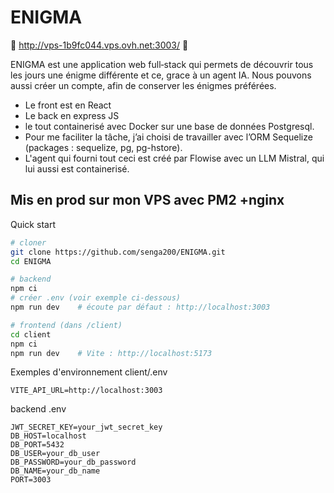 
# ENIGMA

🔮 http://vps-1b9fc044.vps.ovh.net:3003/ 🔮 


ENIGMA est une application web full‑stack qui permets de découvrir tous les jours une énigme différente et ce, grace à un agent IA.
Nous pouvons aussi créer un compte, afin de conserver les énigmes préférées.

- Le front est en React
- Le back en express JS
- le tout containerisé avec Docker sur une base de données Postgresql.
- Pour me faciliter la tâche, j’ai choisi de travailler avec l’ORM Sequelize (packages : sequelize, pg, pg-hstore).
- L'agent qui fourni tout ceci est créé par Flowise avec un LLM Mistral, qui lui aussi est containerisé. 
## Mis en prod sur mon VPS avec PM2 +nginx


Quick start 
```bash
# cloner
git clone https://github.com/senga200/ENIGMA.git
cd ENIGMA

# backend
npm ci
# créer .env (voir exemple ci‑dessous)
npm run dev    # écoute par défaut : http://localhost:3003

# frontend (dans /client)
cd client
npm ci
npm run dev    # Vite : http://localhost:5173
```

Exemples d'environnement
client/.env
```env
VITE_API_URL=http://localhost:3003
```

backend .env
```env
JWT_SECRET_KEY=your_jwt_secret_key
DB_HOST=localhost
DB_PORT=5432
DB_USER=your_db_user
DB_PASSWORD=your_db_password
DB_NAME=your_db_name
PORT=3003
```
